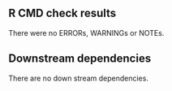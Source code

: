 ## R CMD check results

There were no ERRORs, WARNINGs or NOTEs.

## Downstream dependencies
There are no down stream dependencies. 